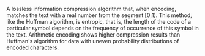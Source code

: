 A lossless information compression algorithm that, when encoding, matches the text with a real number from the segment [0;1). This method, like the Huffman algorithm, is entropic, that is, the length of the code of a particular symbol depends on the frequency of occurrence of this symbol in the text. Arithmetic encoding shows higher compression results than Huffman's algorithm for data with uneven probability distributions of encoded characters.
